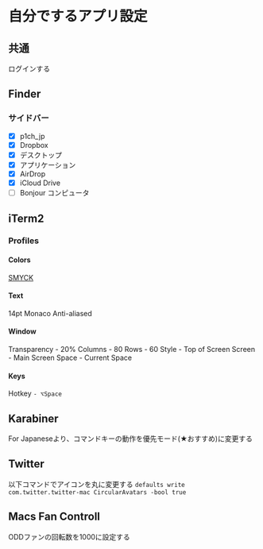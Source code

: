 # 自分でするアプリ設定

## 共通
ログインする

## Finder
### サイドバー
- [x] p1ch_jp
- [x] Dropbox
- [x] デスクトップ
- [x] アプリケーション
- [x] AirDrop
- [x] iCloud Drive
- [ ] Bonjour コンピュータ

## iTerm2
### Profiles
#### Colors
[SMYCK](http://color.smyck.org)

#### Text
14pt Monaco Anti-aliased

#### Window
Transparency - 20%
Columns - 80
Rows - 60
Style - Top of Screen
Screen - Main Screen
Space - Current Space

#### Keys
Hotkey `- ⌥Space`

## Karabiner
For Japaneseより、コマンドキーの動作を優先モード(★おすすめ)に変更する

## Twitter
以下コマンドでアイコンを丸に変更する
`defaults write com.twitter.twitter-mac CircularAvatars -bool true`

## Macs Fan Controll
ODDファンの回転数を1000に設定する